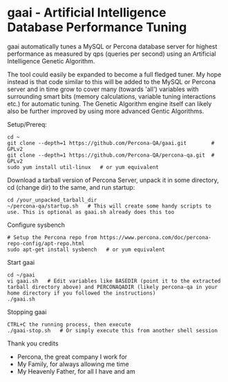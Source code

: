 # gaai - Artificial Intelligence Database Performance Tuning #

gaai automatically tunes a MySQL or Percona database server for highest performance as measured by qps (queries per second) using an Artificial Intelligence Genetic Algorithm. 

The tool could easily be expanded to become a full fledged tuner. My hope instead is that code similar to this will be added to the MySQL or Percona server and in time grow to cover many (towards 'all') variables with surrounding smart bits (memory calculations, variable tuning interactions etc.) for automatic tuning. The Genetic Algorithm engine itself can likely also be further improved by using more advanced Gentic Algorithms.

Setup/Prereq:
```
cd ~
git clone --depth=1 https://github.com/Percona-QA/gaai.git        # GPLv2
git clone --depth=1 https://github.com/Percona-QA/percona-qa.git  # GPLv2
sudo yum install util-linux   # or yum equivalent
```

Download a tarball version of Percona Server, unpack it in some directory, cd (change dir) to the same, and run startup:
```
cd /your_unpacked_tarball_dir
~/percona-qa/startup.sh   # This will create some handy scripts to use. This is optional as gaai.sh already does this too
```

Configure sysbench 
```
# Setup the Percona repo from https://www.percona.com/doc/percona-repo-config/apt-repo.html
sudo apt-get install sysbench   # or yum equivalent
```

Start gaai
```
cd ~/gaai
vi gaai.sh   # Edit variables like BASEDIR (point it to the extracted tarball directory above) and PERCONAQADIR (likely percona-qa in your home directory if you followed the instructions)
./gaai.sh
```

Stopping gaai
```
CTRL+C the running process, then execute
./gaai-stop.sh   # Or simply execute this from another shell session
```

Thank you credits
* Percona, the great company I work for
* My Family, for always allowing me time
* My Heavenly Father, for all I have and am
